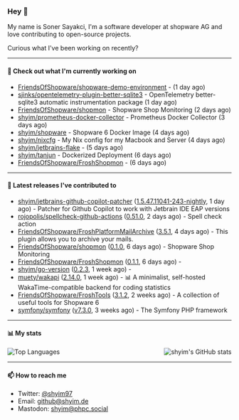 ### Hey 👋

My name is Soner Sayakci, I'm a software developer at shopware AG and love contributing to open-source projects.

Curious what I've been working on recently?

---

#### 👷 Check out what I'm currently working on

- [FriendsOfShopware/shopware-demo-environment](https://github.com/FriendsOfShopware/shopware-demo-environment) -  (1 day ago)
- [sjinks/opentelemetry-plugin-better-sqlite3](https://github.com/sjinks/opentelemetry-plugin-better-sqlite3) - OpenTelemetry better-sqlite3 automatic instrumentation package (1 day ago)
- [FriendsOfShopware/shopmon](https://github.com/FriendsOfShopware/shopmon) - Shopware Shop Monitoring (2 days ago)
- [shyim/prometheus-docker-collector](https://github.com/shyim/prometheus-docker-collector) - Prometheus Docker Collector (3 days ago)
- [shyim/shopware](https://github.com/shyim/shopware) - Shopware 6 Docker Image (4 days ago)
- [shyim/nixcfg](https://github.com/shyim/nixcfg) - My Nix config for my Macbook and Server (4 days ago)
- [shyim/jetbrains-flake](https://github.com/shyim/jetbrains-flake) -  (5 days ago)
- [shyim/tanjun](https://github.com/shyim/tanjun) - Dockerized Deployment (6 days ago)
- [FriendsOfShopware/FroshShopmon](https://github.com/FriendsOfShopware/FroshShopmon) -  (6 days ago)

---

#### 🔭 Latest releases I've contributed to

- [shyim/jetbrains-github-copilot-patcher](https://github.com/shyim/jetbrains-github-copilot-patcher) ([1.5.47.11041-243-nightly](https://github.com/shyim/jetbrains-github-copilot-patcher/releases/tag/1.5.47.11041-243-nightly), 1 day ago) - Patcher for Github Copilot to work with Jetbrain IDE EAP versions
- [rojopolis/spellcheck-github-actions](https://github.com/rojopolis/spellcheck-github-actions) ([0.51.0](https://github.com/rojopolis/spellcheck-github-actions/releases/tag/0.51.0), 2 days ago) - Spell check action
- [FriendsOfShopware/FroshPlatformMailArchive](https://github.com/FriendsOfShopware/FroshPlatformMailArchive) ([3.5.1](https://github.com/FriendsOfShopware/FroshPlatformMailArchive/releases/tag/3.5.1), 4 days ago) - This plugin allows you to archive your mails.
- [FriendsOfShopware/shopmon](https://github.com/FriendsOfShopware/shopmon) ([0.1.0](https://github.com/FriendsOfShopware/shopmon/releases/tag/0.1.0), 6 days ago) - Shopware Shop Monitoring
- [FriendsOfShopware/FroshShopmon](https://github.com/FriendsOfShopware/FroshShopmon) ([0.1.1](https://github.com/FriendsOfShopware/FroshShopmon/releases/tag/0.1.1), 6 days ago) - 
- [shyim/go-version](https://github.com/shyim/go-version) ([0.2.3](https://github.com/shyim/go-version/releases/tag/0.2.3), 1 week ago) - 
- [muety/wakapi](https://github.com/muety/wakapi) ([2.14.0](https://github.com/muety/wakapi/releases/tag/2.14.0), 1 week ago) - 📊 A minimalist, self-hosted WakaTime-compatible backend for coding statistics
- [FriendsOfShopware/FroshTools](https://github.com/FriendsOfShopware/FroshTools) ([3.1.2](https://github.com/FriendsOfShopware/FroshTools/releases/tag/3.1.2), 2 weeks ago) - A collection of useful tools for Shopware 6
- [symfony/symfony](https://github.com/symfony/symfony) ([v7.3.0](https://github.com/symfony/symfony/releases/tag/v7.3.0), 3 weeks ago) - The Symfony PHP framework

---

#### 📊 My stats

<img align="right" alt="shyim's GitHub stats" src="https://github-readme-stats.vercel.app/api?username=shyim&count_private=1&show_icons=true&" />

![Top Languages](https://github-readme-stats.vercel.app/api/top-langs/?username=shyim)

---

#### 📫 How to reach me

- Twitter: [@shyim97](https://twitter.com/shyim97)
- Email: [github@shyim.de](mailto://github@shyim.de)
- Mastodon: <a rel="me" href="https://phpc.social/@shyim">shyim@phpc.social</a>
